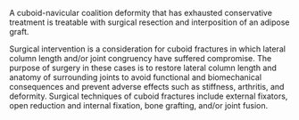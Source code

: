 A cuboid-navicular coalition deformity that has exhausted conservative treatment is treatable with surgical resection and interposition of an adipose graft.

Surgical intervention is a consideration for cuboid fractures in which lateral column length and/or joint congruency have suffered compromise. The purpose of surgery in these cases is to restore lateral column length and anatomy of surrounding joints to avoid functional and biomechanical consequences and prevent adverse effects such as stiffness, arthritis, and deformity. Surgical techniques of cuboid fractures include external fixators, open reduction and internal fixation, bone grafting, and/or joint fusion.
